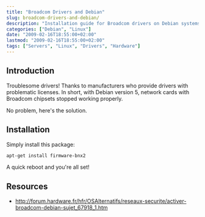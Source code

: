 ```yaml
---
title: "Broadcom Drivers and Debian"
slug: broadcom-drivers-and-debian/
description: "Installation guide for Broadcom drivers on Debian systems, providing a simple solution for hardware compatibility issues."
categories: ["Debian", "Linux"]
date: "2009-02-16T18:55:00+02:00"
lastmod: "2009-02-16T18:55:00+02:00"
tags: ["Servers", "Linux", "Drivers", "Hardware"]
---
```


## Introduction

Troublesome drivers! Thanks to manufacturers who provide drivers with problematic licenses. In short, with Debian version 5, network cards with Broadcom chipsets stopped working properly.

No problem, here's the solution.

## Installation

Simply install this package:

```bash
apt-get install firmware-bnx2
```

A quick reboot and you're all set!

## Resources
- http://forum.hardware.fr/hfr/OSAlternatifs/reseaux-securite/activer-broadcom-debian-sujet_67918_1.htm
